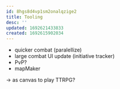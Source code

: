 ```yaml
---
id: 8hgs8d4vp1sm2onalqzige2
title: Tooling
desc: ''
updated: 1692621433833
created: 1692615902034
---
```


- quicker combat (paralellize)
- large combat UI update (initiative tracker)
- PvP?
- mapMaker

-> as canvas to play TTRPG?